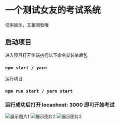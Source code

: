 # 一个测试女友的考试系统

仅供娱乐，互相测验哦

## 启动项目

进入项目打开终端执行以下命令安装依赖包

### `npm start / yarn`

运行项目
### `npm run start / yarn start`

### 运行成功后打开 locaohost: 3000 即可开始考试
![展示图片1](https://s1.328888.xyz/2022/07/29/FNHVp.png)
![展示图片2](https://s1.328888.xyz/2022/07/29/FNrT0.png)
![展示图片3](https://s1.328888.xyz/2022/07/29/FNSRs.png)